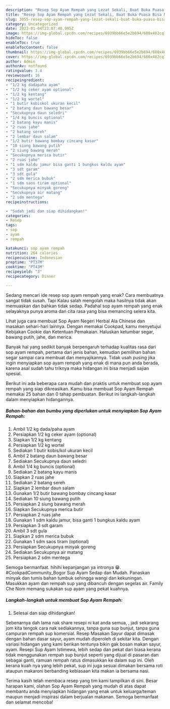 ```yaml
---
description: "Resep Sop Ayam Rempah yang Lezat Sekali, Buat Buka Puasa Bisa Manjain Lidah"
title: "Resep Sop Ayam Rempah yang Lezat Sekali, Buat Buka Puasa Bisa Manjain Lidah"
slug: 3055-resep-sop-ayam-rempah-yang-lezat-sekali-buat-buka-puasa-bisa-manjain-lidah
category: Uncategorized
date: 2023-01-04T23:07:40.995Z
image: https://img-global.cpcdn.com/recipes/6939bb66e5e2b694/680x482cq70/sop-ayam-rempah-foto-resep-utama.jpg
hideToc: false
enableToc: true
enableTocContent: false
thumbnail: https://img-global.cpcdn.com/recipes/6939bb66e5e2b694/680x482cq70/sop-ayam-rempah-foto-resep-utama.jpg
cover: https://img-global.cpcdn.com/recipes/6939bb66e5e2b694/680x482cq70/sop-ayam-rempah-foto-resep-utama.jpg
author: Admin
authorAv: notfound
ratingvalue: 3.4
reviewcount: 16
recipeingredient:
- "1/2 kg dadapaha ayam"
- "1/2 kg ceker ayam optional"
- "1/2 kg kentang"
- "1/2 kg wortel"
- "1 butir kobiskol ukuran kecil"
- "2 batang daun bawang besar"
- "Secukupnya daun seledri"
- "1/4 kg buncis optional"
- "2 batang kayu manis"
- "2 ruas jahe"
- "2 batang sereh"
- "2 lembar daun salam"
- "1/2 butir bawang bombay cincang kasar"
- "10 siung bawang putih"
- "2 siung bawang merah"
- "Secukupnya merica butir"
- "2 ruas jahe"
- "1 sdm kaldu jamur bisa ganti 1 bungkus kaldu ayam"
- "3 sdt garam"
- "3 sdt gula"
- "2 sdm merica bubuk"
- "1 sdm saos tiram optional"
- "Secukupnya minyak goreng"
- "Secukupnya air matang"
- "2 sdm mentega"
recipeinstructions:

- "Sudah jadi dan siap dihidangkan!"
categories:
- Resep
tags:
- sop
- ayam
- rempah

katakunci: sop ayam rempah 
nutrition: 264 calories
recipecuisine: Indonesian
preptime: "PT37M"
cooktime: "PT43M"
recipeyield: "3"
recipecategory: Dinner

---
```



Sedang mencari ide resep sop ayam rempah yang enak? Cara membuatnya sangat tidak susah. Tapi Kalau salah mengolah maka hasilnya tidak akan memuaskan dan bahkan tidak sedap. Padahal sop ayam rempah yang enak selayaknya punya aroma dan cita rasa yang bisa memancing selera kita.


Lihat juga cara membuat Sop Ayam Negeri Herbal Ala Chinese dan masakan sehari-hari lainnya. Dengan memakai Cookpad, kamu menyetujui Kebijakan Cookie dan Ketentuan Pemakaian. Haluskan ketumbar segar, bawang putih, jahe, dan merica.

Banyak hal yang sedikit banyak berpengaruh terhadap kualitas rasa dari sop ayam rempah, pertama dari jenis bahan, kemudian pemilihan bahan segar sampai cara membuat dan menyajikannya. Tidak usah pusing jika ingin menyiapkan sop ayam rempah yang enak di mana pun anda berada, karena asal sudah tahu triknya maka hidangan ini bisa menjadi sajian spesial.


Berikut ini ada beberapa cara mudah dan praktis untuk membuat sop ayam rempah yang siap dikreasikan. Kamu bisa membuat Sop Ayam Rempah memakai 25 bahan dan 0 tahap pembuatan. Berikut ini langkah-langkah dalam menyiapkan hidangannya.

<!--inarticleads1-->

##### Bahan-bahan dan bumbu yang diperlukan untuk menyiapkan Sop Ayam Rempah:

1. Ambil 1/2 kg dada/paha ayam
1. Persiapkan 1/2 kg ceker ayam (optional)
1. Siapkan 1/2 kg kentang
1. Persiapkan 1/2 kg wortel
1. Sediakan 1 butir kobis/kol ukuran kecil
1. Ambil 2 batang daun bawang besar
1. Sediakan Secukupnya daun seledri
1. Ambil 1/4 kg buncis (optional)
1. Sediakan 2 batang kayu manis
1. Siapkan 2 ruas jahe
1. Sediakan 2 batang sereh
1. Siapkan 2 lembar daun salam
1. Gunakan 1/2 butir bawang bombay cincang kasar
1. Sediakan 10 siung bawang putih
1. Persiapkan 2 siung bawang merah
1. Siapkan Secukupnya merica butir
1. Persiapkan 2 ruas jahe
1. Gunakan 1 sdm kaldu jamur, bisa ganti 1 bungkus kaldu ayam
1. Persiapkan 3 sdt garam
1. Ambil 3 sdt gula
1. Siapkan 2 sdm merica bubuk
1. Gunakan 1 sdm saos tiram (optional)
1. Persiapkan Secukupnya minyak goreng
1. Sediakan Secukupnya air matang
1. Persiapkan 2 sdm mentega


Semoga bermanfaat. hihihi kepanjangan ya intronya 😁. #CookpadCommunity_Bogor Sup Ayam Sedap dan Mudah. Panaskan minyak dan tumis bahan tumbuk sehingga wangi dan kekuningan. Masukkan ayam dan rempah sup yang dibancuh dengan segelas air. Family Che Nom memang sukakan sup ayam yang pekat kuahnya. 

<!--inarticleads2-->

##### Langkah-langkah untuk membuat Sop Ayam Rempah:


1. Selesai dan siap dihidangkan!

Sebenarnya dah lama nak share resepi ni kat anda semua, , jadi sekarang jom kita tengok cara nak sediakannya, tanpa guna sup bunjut, tanpa guna campuran rempah sup komersial. Resep Masakan Sayur dapat dimasak dengan bahan dasar sayur, ayam mudah diperoleh di sekitar kita. Dengan variasi hidangan yang kami berikan tentunya bikin gak bosan makan sayur, ayam. Resepi Sup Ayam Istimewa, lebih sedap dan pekat dari biasa kerana tidak menggunakan rempah sup bunjut seperti yang dijual di pasaran dan sebagai ganti, ramuan rempah ratus dimasukkan ke dalam sup ini. Oleh kerana kuah nya yang lebih pekat, sup ini juga sesuai dimakan bersama roti ataupun makaroni berbanding kebiasaan kita makan ia bersama nasi. 

Terima kasih telah membaca resep yang tim kami tampilkan di sini. Besar harapan kami, olahan Sop Ayam Rempah yang mudah di atas dapat membantu anda menyiapkan hidangan yang enak untuk keluarga/teman maupun menjadi inspirasi dalam berjualan makanan. Semoga bermanfaat dan selamat mencoba!
